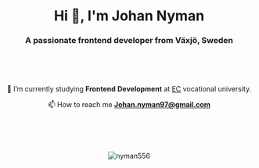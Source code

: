 <h1 align="center">Hi 👋, I'm Johan Nyman</h1>
<h3 align="center">A passionate frontend developer from Växjö, Sweden</h3>  
  <br>
  <br>
  <br>
  <div align="center">

🌱 I’m currently studying **Frontend** **Development** at [EC](https://ecutbildning.se) vocational university.  

📫 How to reach me **Johan.nyman97@gmail.com**

  </div>
  <br>
  <br>
  <br>
  <br>
<div align="center"><img src="https://github-readme-streak-stats.herokuapp.com/?user=nyman556&theme=nightowl" alt="nyman556" /></div>

